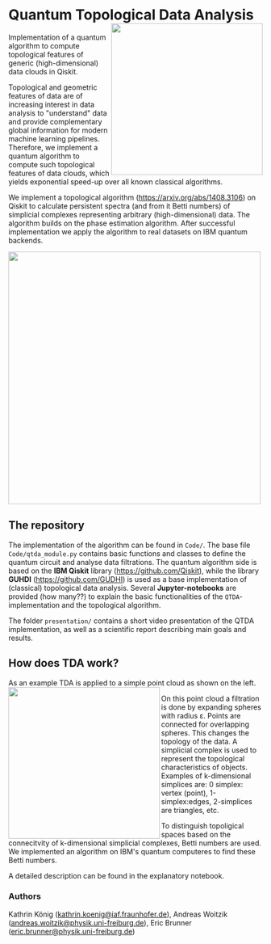 # Quantum Topological Data Analysis <img width=300 align="right" src="https://user-images.githubusercontent.com/67575757/116423376-eba89780-a840-11eb-843d-00e75ad735bc.jpg">
Implementation of a quantum algorithm to compute topological features of generic (high-dimensional) data clouds in Qiskit.

Topological and geometric features of data are of increasing interest in data analysis to "understand" data and provide complementary global information for modern machine learning pipelines. Therefore, we implement a quantum algorithm to compute such topological features of data clouds, which yields exponential speed-up over all known classical algorithms.

We implement a topological algorithm (https://arxiv.org/abs/1408.3106) on Qiskit to calculate persistent spectra (and from it Betti numbers) of simplicial complexes representing arbitrary (high-dimensional) data. The algorithm builds on the phase estimation algorithm. After successful implementation we apply the algorithm to real datasets on IBM quantum backends. 

<img width=500 src="https://user-images.githubusercontent.com/67575757/119673446-a4abc300-be3b-11eb-9e98-e7a26e5fc358.png">

## The repository
The implementation of the algorithm can be found in `Code/`. The base file `Code/qtda_module.py` contains basic functions and classes to define the quantum circuit and analyse data filtrations. The quantum algorithm side is based on the **IBM Qiskit** library (https://github.com/Qiskit), while the library **GUHDI** (https://github.com/GUDHI) is used as a base implementation of (classical) topological data analysis. Several **Jupyter-notebooks** are provided (how many??) to explain the basic functionalities of the `QTDA`-implementation and the topological algorithm.

The folder `presentation/` contains a short video presentation of the QTDA implementation, as well as a scientific report describing main goals and results.

## How does TDA work?
As an example TDA is applied to a simple point cloud as shown on the left.
<img width=300 align="left" src="https://user-images.githubusercontent.com/67575757/120495928-6d9a5c00-c3bd-11eb-9dd7-bd660139f6f1.png">

On this point cloud a filtration is done by expanding spheres with radius ε. Points are connected for overlapping spheres. This changes the topology of the data. A simplicial complex is used to represent the topological characteristics of objects. Examples of k-dimensional simplices are: 0 simplex: vertex (point), 1-simplex:edges, 2-simplices are triangles, etc.

To distinguish topoligical spaces based on the connecitvity of k-dimensional simplicial complexes, Betti numbers are used.
We implemented an algorithm on IBM's quantum computeres to find these Betti numbers.

A detailed description can be found in the explanatory notebook.

### Authors

Kathrin König (kathrin.koenig@iaf.fraunhofer.de), Andreas Woitzik (andreas.woitzik@physik.uni-freiburg.de), Eric Brunner (eric.brunner@physik.uni-freiburg.de)
